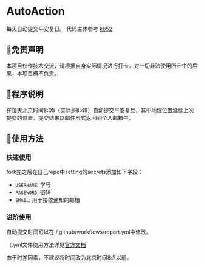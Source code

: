 # AutoAction
每天自动提交平安复日。 代码主体参考 [k652](https://github.com/k652)



## 📃免责声明

本项目仅作技术交流，请根据自身实际情况进行打卡。对一切非法使用所产生的后果，本项目概不负责。



## 📑程序说明

在每天北京时间8:05（实际是8:49）自动提交平安复旦，其中地理位置延续上次提交的位置。提交结果以邮件形式返回到个人邮箱中。



## 📗使用方法 



### 快速使用

fork完之后在自己repo中setting的secrets添加如下字段：

- `USERNAME`:  学号
- `PASSWORD`: 密码
- `EMAIL`: 用于接收通知的邮箱

### 进阶使用

自动提交时间可以在./.github/workflows/report.yml中修改。

（.yml文件使用方法详见[官方文档](https://docs.github.com/en/free-pro-team@latest/actions/creating-actions/about-actions#versioning-your-action)

由于时差因素，不建议将时间改为北京时间8点以前。

